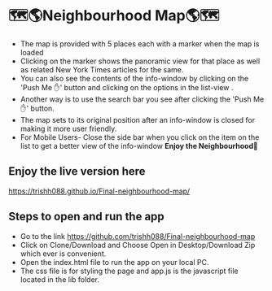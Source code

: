 
🗺🌎Neighbourhood Map🌎🗺
===============================

* The map is provided with 5 places each with a marker when the map is loaded
* Clicking on the marker shows the panoramic view for that place as well as related New York Times articles for the same.
* You can also see the contents of the info-window by clicking on the 'Push Me ✋' button and clicking on the options in the list-view .
* Another way is to use the search bar you see after clicking the 'Push Me ✋' button.
* The map sets to its original position after an info-window is closed for making it more user friendly.  
* For Mobile Users- Close the side bar when you click on the item on the list to get a better view of the info-window
**Enjoy the Neighbourhood💁**


## Enjoy the live version here

https://trishh088.github.io/Final-neighbourhood-map/

## Steps to open and run the app

* Go to the link https://github.com/trishh088/Final-neighbourhood-map
* Click on Clone/Download and Choose Open in Desktop/Download Zip which ever is convenient.
* Open the index.html file to run the app on your local PC.
* The css file is for styling the page and app.js is the javascript file located in the lib folder.   
